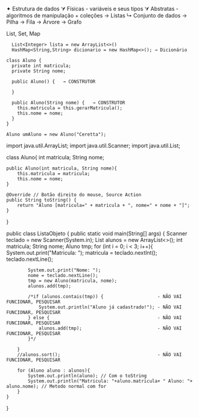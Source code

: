 ✦ Estrutura de dados
  ⮛ Físicas - variáveis e seus tipos
  ⮛ Abstratas - algoritmos de manipulação + coleções
    → Listas
      ↳ Conjunto de dados
    → Pilha
    → Fila
    → Árvore
    → Grafo
    
List, Set, Map

```
  List<Integer> lista = new ArrayList<>()
  HashMap<String,String> dicionario = new HashMap<>(); → Dicionário

class Aluno {
  private int matricula;
  private String nome;

  public Aluno() {   → CONSTRUTOR

  }

  public Aluno(String nome) {   → CONSTRUTOR
    this.matricula = this.gerarMatricula();
    this.nome = nome;
  }
}

Aluno umAluno = new Aluno("Ceretta");
```
import java.util.ArrayList;
import java.util.Scanner;
import java.util.List;

class Aluno{
    int matricula;
    String nome;
    
    public Aluno(int matricula, String nome){
        this.matricula = matricula;
        this.nome = nome;
    }

    @Override // Botão direito do mouse, Source Action
    public String toString() {
        return "Aluno [matricula=" + matricula + ", nome=" + nome + "]";
    }

}

public class ListaObjeto {
    public static void main(String[] args) {
        Scanner teclado = new Scanner(System.in);
        List<Aluno> alunos = new ArrayList<>();
        int matricula;
        String nome;
        Aluno tmp;
        for (int i = 0; i < 3; i++){
            System.out.print("Matricula: ");
            matricula = teclado.nextInt();
            teclado.nextLine();

            System.out.print("Nome: ");
            nome = teclado.nextLine();
            tmp = new Aluno(matricula, nome);
            alunos.add(tmp);

            /*if (alunos.contais(tmp)) {                    - NÃO VAI FUNCIONAR, PESQUISAR
                System.out.println("Aluno já cadastrado!"); - NÃO VAI FUNCIONAR, PESQUISAR
            } else {                                        - NÃO VAI FUNCIONAR, PESQUISAR
                alunos.add(tmp);                            - NÃO VAI FUNCIONAR, PESQUISAR
            }*/
            
        }
        //alunos.sort();                                    - NÃO VAI FUNCIONAR, PESQUISAR
        
        for (Aluno aluno : alunos){
            System.out.println(aluno); // Com o toString
            System.out.println("Matricula: "+aluno.matricula+ " Aluno: "+ aluno.nome); // Metodo normal com for
        }
    }
}
```
